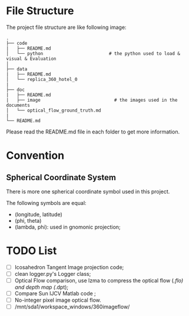 # File Structure

The project file structure are like following image:

```
.
├── code
|   ├── README.md
│   └── python                         # the python used to load & visual & Evaluation
│
├── data
|   ├── README.md
│   └── replica_360_hotel_0 
|
├── doc
|   ├── README.md
|   ├── image                            # the images used in the documents
│   └── optical_flow_ground_truth.md   
|
└── README.md
```

Please read the README.md file in each folder to get more information.

# Convention 

## Spherical Coordinate System

There is more one spherical coordinate symbol used in this project.

The following symbols are equal:
- (longitude, latitude) 
- (phi, theta)
- (lambda, phi): used in gnomonic projection;


# TODO List

- [ ] Icosahedron Tangent Image projection code;
- [ ] clean logger.py's Logger class;
- [ ] Optical Flow comparison, use lzma to compress the optical flow (*.flo) and depth map (*.dpt);
- [ ] Compare Sun IJCV Matlab code ;
- [ ] No-integer pixel image optical flow.
- [ ] /mnt/sda1/workspace_windows/360imageflow/